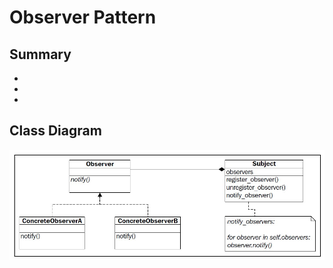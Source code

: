 # Observer Pattern

## Summary
-
-
-

## Class Diagram

!["Diagrama de Clases"!](./class-diagram.jpg)